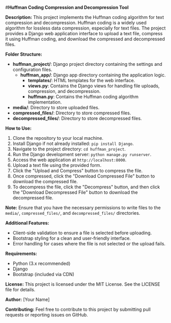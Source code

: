 #**Huffman Coding Compression and Decompression Tool**

**Description:**
This project implements the Huffman coding algorithm for text compression and decompression. Huffman coding is a widely used algorithm for lossless data compression, especially for text files. The project provides a Django web application interface to upload a text file, compress it using Huffman coding, and download the compressed and decompressed files.

**Folder Structure:**
- **huffman_project/**: Django project directory containing the settings and configuration files.
  - **huffman_app/**: Django app directory containing the application logic.
    - **templates/**: HTML templates for the web interface.
    - **views.py**: Contains the Django views for handling file uploads, compression, and decompression.
    - **huffman.py**: Contains the Huffman coding algorithm implementation.
- **media/**: Directory to store uploaded files.
- **compressed_files/**: Directory to store compressed files.
- **decompressed_files/**: Directory to store decompressed files.

**How to Use:**
1. Clone the repository to your local machine.
2. Install Django if not already installed: `pip install Django`.
3. Navigate to the project directory: `cd huffman_project`.
4. Run the Django development server: `python manage.py runserver`.
5. Access the web application at `http://localhost:8000`.
6. Upload a text file using the provided form.
7. Click the "Upload and Compress" button to compress the file.
8. Once compressed, click the "Download Compressed File" button to download the compressed file.
9. To decompress the file, click the "Decompress" button, and then click the "Download Decompressed File" button to download the decompressed file.

**Note:** Ensure that you have the necessary permissions to write files to the `media/`, `compressed_files/`, and `decompressed_files/` directories.

**Additional Features:**
- Client-side validation to ensure a file is selected before uploading.
- Bootstrap styling for a clean and user-friendly interface.
- Error handling for cases where the file is not selected or the upload fails.

**Requirements:**
- Python (3.x recommended)
- Django
- Bootstrap (included via CDN)

**License:**
This project is licensed under the MIT License. See the LICENSE file for details.

**Author:**
[Your Name]

**Contributing:**
Feel free to contribute to this project by submitting pull requests or reporting issues on GitHub.
